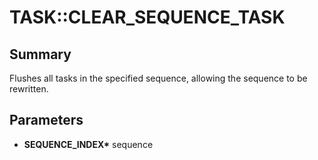# TASK::CLEAR_SEQUENCE_TASK

## Summary
Flushes all tasks in the specified sequence, allowing the sequence to be rewritten.

## Parameters
* **SEQUENCE_INDEX\*** sequence